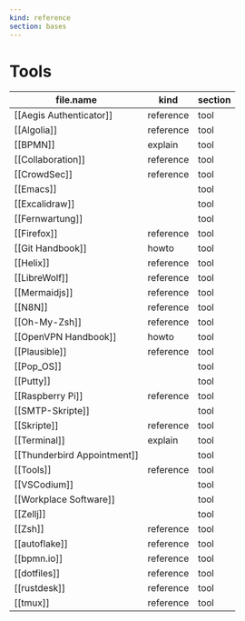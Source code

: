 ```yaml
---
kind: reference
section: bases
---
```


# Tools
| file.name | kind | section |
| --- | --- | --- |
| [[Aegis Authenticator]] | reference | tool |
| [[Algolia]] | reference | tool |
| [[BPMN]] | explain | tool |
| [[Collaboration]] | reference | tool |
| [[CrowdSec]] | reference | tool |
| [[Emacs]] |  | tool |
| [[Excalidraw]] |  | tool |
| [[Fernwartung]] |  | tool |
| [[Firefox]] | reference | tool |
| [[Git Handbook]] | howto | tool |
| [[Helix]] | reference | tool |
| [[LibreWolf]] | reference | tool |
| [[Mermaidjs]] | reference | tool |
| [[N8N]] | reference | tool |
| [[Oh-My-Zsh]] | reference | tool |
| [[OpenVPN Handbook]] | howto | tool |
| [[Plausible]] | reference | tool |
| [[Pop_OS]] |  | tool |
| [[Putty]] |  | tool |
| [[Raspberry Pi]] | reference | tool |
| [[SMTP-Skripte]] |  | tool |
| [[Skripte]] | reference | tool |
| [[Terminal]] | explain | tool |
| [[Thunderbird Appointment]] |  | tool |
| [[Tools]] | reference | tool |
| [[VSCodium]] |  | tool |
| [[Workplace Software]] |  | tool |
| [[Zellj]] |  | tool |
| [[Zsh]] | reference | tool |
| [[autoflake]] | reference | tool |
| [[bpmn.io]] | reference | tool |
| [[dotfiles]] | reference | tool |
| [[rustdesk]] | reference | tool |
| [[tmux]] | reference | tool |
